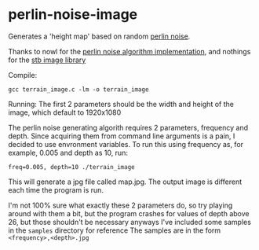 # perlin-noise-image
Generates a 'height map' based on random [perlin noise](https://en.wikipedia.org/wiki/Perlin_noise).

Thanks to nowl for the [perlin noise algorithm implementation](https://gist.github.com/nowl/828013), and nothings for the [stb image library](https://github.com/nothings/stb)

Compile:
```
gcc terrain_image.c -lm -o terrain_image
```

Running:
The first 2 parameters should be the width and height of the image, which default to 1920x1080

The perlin noise generating algorith requires 2 parameters, frequency and depth. Since acquiring them from command line arguments is a pain, I decided to use envronment variables.
To run this using frequency as, for example,  0.005 and depth as 10, run:
```
freq=0.005, depth=10 ./terrain_image
```
This will generate a jpg file called map.jpg.
The output image is different each time the program is run.

I'm not 100% sure what exactly these 2 parameters do, so try playing around with them a bit, but the program crashes for values of depth above 26, but those shouldn't be necessary anyways
I've included some samples in the `samples` directory for reference
The samples are in the form `<frequency>,<depth>.jpg`
